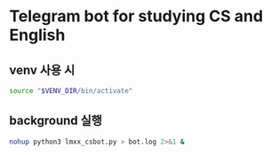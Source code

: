 # Telegram bot for studying CS and English

## venv 사용 시 
```sh
source "$VENV_DIR/bin/activate"
```

## background 실행
```sh
nohup python3 lmxx_csbot.py > bot.log 2>&1 &
```


